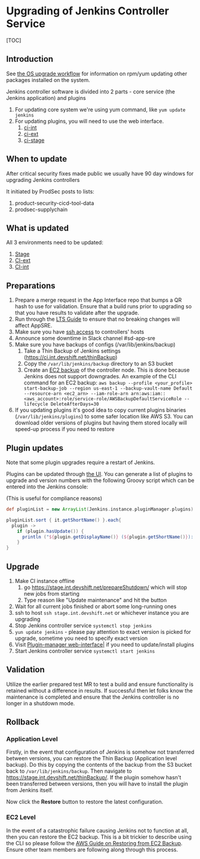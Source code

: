 # Upgrading of Jenkins Controller Service

[TOC]

## Introduction

See [the OS upgrade workflow](./jenkins-os-upgrade-workflow.md) for information on
rpm/yum updating other packages installed on the system.

Jenkins controller software is divided into 2 parts - core service (the Jenkins application) and plugins

1. For updating core system we're using yum command, like `yum update jenkins`
2. For updating plugins, you will need to use the web interface.
    1. [ci-int](https://ci.int.devshift.net/manage/pluginManager/)
    2. [ci-ext](https://ci.ext.devshift.net/manage/pluginManager/)
    3. [ci-stage](https://stage.int.devshift.net/manage/pluginManager)


## When to update

After critical security fixes made public we usually have 90 day windows for upgrading Jenkins controllers

It initiated by ProdSec posts to lists:
1. product-security-cicd-tool-data
1. prodsec-supplychain


## What is updated

All 3 environments need to be updated:

1. [Stage](https://stage.int.devshift.net/)
1. [CI-ext](https://ci.ext.devshift.net/)
1. [CI-int](https://ci.int.devshift.net/)


## Preparations
1. Prepare a merge request in the App Interface repo that bumps a QR hash to use for validation.
Ensure that a build runs prior to upgrading so that you have results to validate
after the upgrade.
1. Run through the [LTS Guide](https://www.jenkins.io/doc/upgrade-guide/) to ensure
that no breaking changes will affect AppSRE.
1. Make sure you have [ssh access](https://gitlab.cee.redhat.com/app-sre/infra/-/blob/master/ansible/hosts/group_vars/all#L5) to controllers' hosts
1. Announce some downtime in Slack channel #sd-app-sre
1. Make sure you have backups of configs (/var/lib/jenkins/backup)
    1. Take a Thin Backup of Jenkins settings (https://ci.int.devshift.net/thinBackup)
    1. Copy the `/var/lib/jenkins/backup` directory to an S3 bucket
    1. Create an [EC2 backup](https://docs.aws.amazon.com/prescriptive-guidance/latest/backup-recovery/ec2-backup.html) of the controller node.
    This is done because Jenkins does not support downgrades.
    An example of the CLI command for an EC2 backup: `aws backup --profile <your_profile> start-backup-job --region us-east-1 --backup-vault-name Default --resource-arn <ec2_arn> --iam-role-arn arn:aws:iam::<aws_account>:role/service-role/AWSBackupDefaultServiceRole --lifecycle DeleteAfterDays=30`
1. If you updating plugins it's good idea to copy current plugins binaries (`/var/lib/jenkins/plugins`) to some safer location like AWS S3. You can download older versions of plugins but having them stored locally will speed-up process if you need to restore


## Plugin updates
Note that some plugin upgrades require a restart of Jenkins.

Plugins can be updated through [the UI](https://stage.int.devshift.net/pluginManager).
You can generate a list of plugins to upgrade and version numbers with
the following Groovy script which can be entered into the Jenkins console:

(This is useful for compliance reasons)

```groovy
def pluginList = new ArrayList(Jenkins.instance.pluginManager.plugins)

pluginList.sort { it.getShortName() }.each{
  plugin ->
    if (plugin.hasUpdate()) {
      println ("${plugin.getDisplayName()} (${plugin.getShortName()}): ${plugin.getVersion()} -> ${plugin.getUpdateInfo().version}\n${plugin.getUrl()}\n")
    }
}
```

## Upgrade

1. Make CI instance offline
    1. go https://stage.int.devshift.net/prepareShutdown/ which will stop
    new jobs from starting
    1. Type reason like "Update maintenance" and hit the button
1. Wait for all current jobs finished or abort some long-running ones
1. ssh to host `ssh stage.int.devshift.net` or whichever instance you are upgrading
1. Stop Jenkins controller service `systemctl stop jenkins`
1. `yun update jenkins` - please pay attention to exact version is picked for upgrade, sometime you need to specify exact version
1. Visit [Plugin-manager web-interface|](https://stage.int.devshift.net/pluginManager/) if you need to update/install plugins
1. Start Jenkins controller service `systemctl start jenkins`

## Validation
Utilize the earlier prepared test MR to test a build and ensure functionality is
retained without a difference in results. If successful then let folks know the maintenance is completed
and ensure that the Jenkins controller is no longer in a shutdown mode.

## Rollback
### Application Level
Firstly, in the event that configuration of Jenkins is somehow not transferred between versions,
you can restore the Thin Backup (Application level backup).
Do this by copying the contents of the backup from the S3 bucket back to `/var/lib/jenkins/backup`.
Then navigate to https://stage.int.devshift.net/thinBackup/.
If the plugin somehow hasn't been transferred between versions, then you will have to install the
plugin from Jenkins itself.

Now click the **Restore** button to restore the latest configuration.

### EC2 Level
In the event of a catastrophic failure causing Jenkins not to function at all, then you can restore
the EC2 backup. This is a bit trickier to describe using the CLI
so please follow the [AWS Guide on Restoring from EC2 Backup](https://docs.aws.amazon.com/aws-backup/latest/devguide/restoring-ec2.html).
Ensure other team members are following along through this process.
